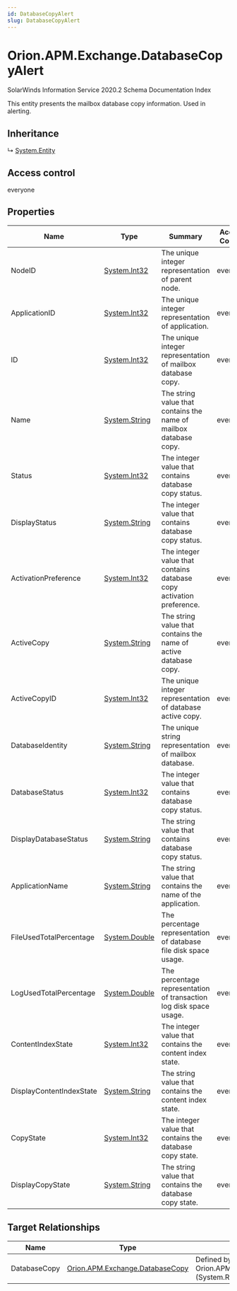 ```yaml
---
id: DatabaseCopyAlert
slug: DatabaseCopyAlert
---
```


# Orion.APM.Exchange.DatabaseCopyAlert

SolarWinds Information Service 2020.2 Schema Documentation Index

This entity presents the mailbox database copy information. Used in alerting.

## Inheritance

↳ [System.Entity](./../System/Entity)

## Access control

everyone

## Properties

| Name | Type | Summary | Access Control |
| ------ | ------ | ------ | ------ |
| NodeID | [System.Int32](https://docs.microsoft.com/en-us/dotnet/api/system.int32) | The unique integer representation of parent node. | everyone |
| ApplicationID | [System.Int32](https://docs.microsoft.com/en-us/dotnet/api/system.int32) | The unique integer representation of application. | everyone |
| ID | [System.Int32](https://docs.microsoft.com/en-us/dotnet/api/system.int32) | The unique integer representation of mailbox database copy. | everyone |
| Name | [System.String](https://docs.microsoft.com/en-us/dotnet/api/system.string) | The string value that contains the name of mailbox database copy. | everyone |
| Status | [System.Int32](https://docs.microsoft.com/en-us/dotnet/api/system.int32) | The integer value that contains database copy status. | everyone |
| DisplayStatus | [System.String](https://docs.microsoft.com/en-us/dotnet/api/system.string) | The integer value that contains database copy status. | everyone |
| ActivationPreference | [System.Int32](https://docs.microsoft.com/en-us/dotnet/api/system.int32) | The integer value that contains database copy activation preference. | everyone |
| ActiveCopy | [System.String](https://docs.microsoft.com/en-us/dotnet/api/system.string) | The string value that contains the name of active database copy. | everyone |
| ActiveCopyID | [System.Int32](https://docs.microsoft.com/en-us/dotnet/api/system.int32) | The unique integer representation of database active copy. | everyone |
| DatabaseIdentity | [System.String](https://docs.microsoft.com/en-us/dotnet/api/system.string) | The unique string representation of mailbox database. | everyone |
| DatabaseStatus | [System.Int32](https://docs.microsoft.com/en-us/dotnet/api/system.int32) | The integer value that contains database copy status. | everyone |
| DisplayDatabaseStatus | [System.String](https://docs.microsoft.com/en-us/dotnet/api/system.string) | The string value that contains database copy status. | everyone |
| ApplicationName | [System.String](https://docs.microsoft.com/en-us/dotnet/api/system.string) | The string value that contains the name of the application. | everyone |
| FileUsedTotalPercentage | [System.Double](https://docs.microsoft.com/en-us/dotnet/api/system.double) | The percentage representation of database file disk space usage. | everyone |
| LogUsedTotalPercentage | [System.Double](https://docs.microsoft.com/en-us/dotnet/api/system.double) | The percentage representation of transaction log disk space usage. | everyone |
| ContentIndexState | [System.Int32](https://docs.microsoft.com/en-us/dotnet/api/system.int32) | The integer value that contains the content index state. | everyone |
| DisplayContentIndexState | [System.String](https://docs.microsoft.com/en-us/dotnet/api/system.string) | The string value that contains the content index state. | everyone |
| CopyState | [System.Int32](https://docs.microsoft.com/en-us/dotnet/api/system.int32) | The integer value that contains the database copy state. | everyone |
| DisplayCopyState | [System.String](https://docs.microsoft.com/en-us/dotnet/api/system.string) | The string value that contains the database copy state. | everyone |

## Target Relationships

| Name | Type | Notes |
| ------ | ------ | ------ |
| DatabaseCopy | [Orion.APM.Exchange.DatabaseCopy](./../Orion.APM.Exchange/DatabaseCopy) | Defined by relationship Orion.APM.Exchange.DatabaseCopyAlertReferencesDatabaseCopy (System.Reference) |

